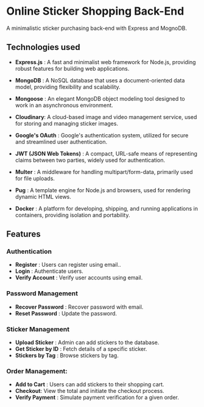 # Online Sticker Shopping Back-End
A minimalistic sticker purchasing back-end with Express and MognoDB.

## Technologies used

- **Express.js** : A fast and minimalist web framework for Node.js, providing robust features for building web applications.

- **MongoDB** : A NoSQL database that uses a document-oriented data model, providing flexibility and scalability.

- **Mongoose** : An elegant MongoDB object modeling tool designed to work in an asynchronous environment.

- **Cloudinary**: A cloud-based image and video management service, used for storing and managing sticker images.

- **Google's OAuth** : Google's authentication system, utilized for secure and streamlined user authentication.

- **JWT (JSON Web Tokens)** : A compact, URL-safe means of representing claims between two parties, widely used for authentication.

- **Multer** : A middleware for handling multipart/form-data, primarily used for file uploads.

- **Pug** : A template engine for Node.js and browsers, used for rendering dynamic HTML views.

- **Docker** : A platform for developing, shipping, and running applications in containers, providing isolation and portability.

## Features

### Authentication

- **Register** : Users can register using email..
- **Login** : Authenticate users.
- **Verify Account** : Verify user accounts using email.

### Password Management

- **Recover Password** : Recover password with email.
- **Reset Password** : Update the password.

### Sticker Management

- **Upload Sticker** : Admin can add stickers to the database.
- **Get Sticker by ID** : Fetch details of a specific sticker.
- **Stickers by Tag** : Browse stickers by tag.

### Order Management:

- **Add to Cart** : Users can add stickers to their shopping cart.
- **Checkout**: View the total and initiate the checkout process.
- **Verify Payment** : Simulate payment verification for a given order.


